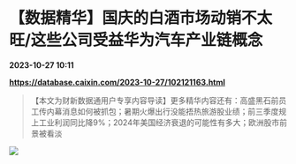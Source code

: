 # 【数据精华】国庆的白酒市场动销不太旺/这些公司受益华为汽车产业链概念

**2023-10-27 10:11**

**https://database.caixin.com/2023-10-27/102121163.html**

> 【本文为财新数据通用户专享内容导读】更多精华内容还有：高盛黑石前员工传内幕消息如何被抓包；暑期火爆出行没能捂热旅游股业绩；前三季度规上工业利润同比降9%；2024年美国经济衰退的可能性有多大；欧洲股市前景被看淡

  

![](https://img.caixin.com/2023-10-27/169840015962052_840_560.jpg)